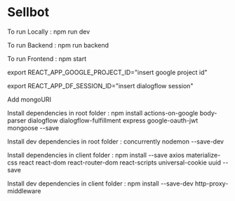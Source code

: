 # Sellbot

To run Locally : npm run dev

To run Backend : npm run backend

To run Frontend : npm start

export REACT_APP_GOOGLE_PROJECT_ID="insert google project id"

export REACT_APP_DF_SESSION_ID="insert dialogflow session"

Add mongoURI 

Install dependencies in root folder : npm install actions-on-google body-parser dialogflow dialogflow-fulfillment express google-oauth-jwt mongoose --save

Install  dev dependencies in root folder : concurrently nodemon --save-dev

Install dependencies in client folder : npm install --save axios materialize-css react react-dom react-router-dom react-scripts universal-cookie uuid --save

Install  dev dependencies in client folder : npm install --save-dev http-proxy-middleware


    
